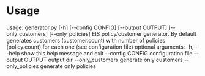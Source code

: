 # Usage

usage: generator.py [-h] [--config CONFIG] [--output OUTPUT]
 [--only_customers] [--only_policies]
EIS policy/customer generator. By default generates customers (customer.count)
with number of policies (policy.count) for each one (see configuration file)
optional arguments:
 -h, --help show this help message and exit
 --config CONFIG configuration file
 --output OUTPUT output dir
 --only_customers generate only customers
 --only_policies generate only policies
